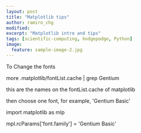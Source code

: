 ```yaml
---
layout: post
title: "Matplotlib tips"
author: ramiro_chg
modified:
excerpt: "Matplotlib intro and tips"
tags: [scientific-computing, hodgepodge, Python]
image:
  feature: sample-image-2.jpg
---
```


To Change the fonts

more .matplotlib/fontList.cache | grep Gentium

this are the names on the fontList.cache of matplotlib

then choose one font, for example, 'Gentium Basic'

import matplotlib as mlp

mpl.rcParams['font.family'] = 'Gentium Basic'